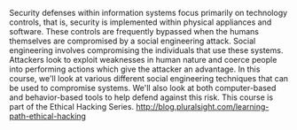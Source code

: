 Security defenses within information systems focus primarily on technology controls, that is, security is implemented within physical appliances and software. These controls are frequently bypassed when the humans themselves are compromised by a social engineering attack. Social engineering involves compromising the individuals that use these systems. Attackers look to exploit weaknesses in human nature and coerce people into performing actions which give the attacker an advantage. In this course, we'll look at various different social engineering techniques that can be used to compromise systems. We'll also look at both computer-based and behavior-based tools to help defend against this risk. This course is part of the Ethical Hacking Series. http://blog.pluralsight.com/learning-path-ethical-hacking
